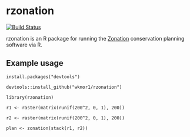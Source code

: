 # rzonation

[![Build Status](https://travis-ci.org/wkmor1/rzonation.svg?branch=master)](https://travis-ci.org/wkmor1/rzonation)

rzonation is an R package for running the [Zonation](http://cbig.it.helsinki.fi/software/zonation/) conservation planning software via R.

## Example usage

```
install.packages("devtools")

devtools::install_github("wkmor1/rzonation")

library(rzonation)

r1 <- raster(matrix(runif(200^2, 0, 1), 200))

r2 <- raster(matrix(runif(200^2, 0, 1), 200))

plan <- zonation(stack(r1, r2))
```
